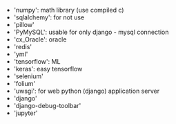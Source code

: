 - 'numpy': math library (use compiled c)
- 'sqlalchemy': for not use
- 'pillow'
- 'PyMySQL': usable for only django - mysql connection
- 'cx_Oracle': oracle
- 'redis'
- 'yml'
- 'tensorflow': ML
- 'keras': easy tensorflow
- 'selenium'
- 'folium'
- 'uwsgi': for web python (django) application server
- 'django'
- 'django-debug-toolbar'
- 'jupyter'

